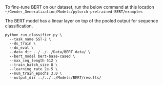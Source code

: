 To fine-tune BERT on our dataset, run the below command at this location `~/Gender_Generalization/Models/pytorch-pretrained-BERT/examples`

The BERT model has a linear layer on top of the pooled output for sequence classification.
``` 
python run_classifier.py \
  --task_name SST-2 \
  --do_train \
  --do_eval \
  --data_dir ../../../Data/BERT_data/ \
  --bert_model bert-base-cased \
  --max_seq_length 512 \
  --train_batch_size 8 \
  --learning_rate 2e-5 \
  --num_train_epochs 3.0 \
  --output_dir ../../../Models/BERT/results/

```
